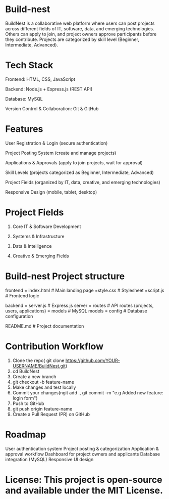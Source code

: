 # Build-nest
BuildNest is a collaborative web platform where users can post projects across different fields of IT, software, data, and emerging technologies. Others can apply to join, and project owners approve participants before they contribute. Projects are categorized by skill level (Beginner, Intermediate, Advanced).

# Tech Stack
Frontend: HTML, CSS, JavaScript

Backend: Node.js + Express.js (REST API)

Database: MySQL

Version Control & Collaboration: Git & GitHub

# Features
User Registration & Login (secure authentication)

Project Posting System (create and manage projects)

Applications & Approvals (apply to join projects, wait for approval)

Skill Levels (projects categorized as Beginner, Intermediate, Advanced)

Project Fields (organized by IT, data, creative, and emerging technologies)

Responsive Design (mobile, tablet, desktop)


# Project Fields
1. Core IT & Software Development

2. Systems & Infrastructure

3. Data & Intelligence

4. Creative & Emerging Fields

# Build-nest Project structure
frontend = index.html       # Main landing page
         =style.css        # Stylesheet
         =script.js        # Frontend logic

backend = server.js        # Express.js server
        = routes          # API routes (projects, users, applications)
        = models          # MySQL models
        = config          # Database configuration

README.md            # Project documentation

# Contribution Workflow
1. Clone the repo( git clone https://github.com/YOUR-USERNAME/BuildNest.git)
3. cd BuildNest
4. Create a new branch
5. git checkout -b feature-name
6. Make changes and test locally
7. Commit your changes(ngit add ., git commit -m "e.g Added new feature: login form")
8. Push to GitHub
9. git push origin feature-name
10. Create a Pull Request (PR) on GitHub

# Roadmap
 User authentication system
 Project posting & categorization
 Application & approval workflow
 Dashboard for project owners and applicants
 Database integration (MySQL)
 Responsive UI design


# License: This project is open-source and available under the MIT License.

